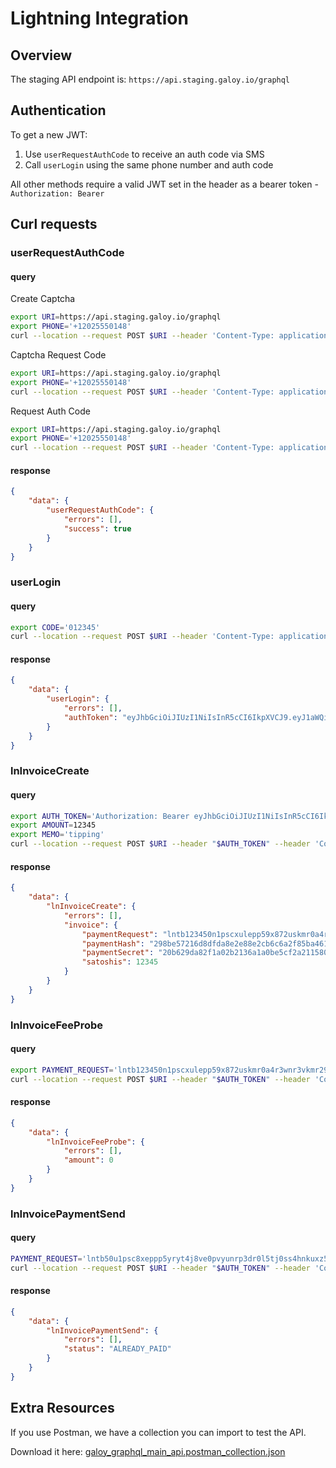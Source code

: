 # Lightning Integration

## Overview
The staging API endpoint is: `https://api.staging.galoy.io/graphql`

## Authentication
To get a new JWT:
1. Use `userRequestAuthCode` to receive an auth code via SMS
2. Call `userLogin` using the same phone number and auth code

All other methods require a valid JWT set in the header as a bearer token - `Authorization: Bearer`

## Curl requests

### userRequestAuthCode

#### query

Create Captcha
```bash
export URI=https://api.staging.galoy.io/graphql
export PHONE='+12025550148'
curl --location --request POST $URI --header 'Content-Type: application/json' --data-raw '{"query":"mutation captchaCreateChallenge () {\n    captchaCreateChallenge () {\n        result {\n            challengeCode\n            failbackMode\n            id\n            newCaptcha\n        }\n            errors {\n            message\n            path\n        }\n        success\n    }\n}"}'
```

Captcha Request Code
```bash
export URI=https://api.staging.galoy.io/graphql
export PHONE='+12025550148'
curl --location --request POST $URI --header 'Content-Type: application/json' --data-raw '{"query":"mutation captchaCreateChallenge () {\n    captchaCreateChallenge () {\n        result {\n            challengeCode\n            failbackMode\n            id\n            newCaptcha\n        }\n            errors {\n            message\n            path\n        }\n        success\n    }\n}","variables":{"input":{"phone":"'"$PHONE"'"}}}'
```

Request Auth Code
```bash
export URI=https://api.staging.galoy.io/graphql
export PHONE='+12025550148'
curl --location --request POST $URI --header 'Content-Type: application/json' --data-raw '{"query":"mutation userRequestAuthCode ($input: UserRequestAuthCodeInput!) {\n    userRequestAuthCode (input: $input) {\n        errors {\n            message\n            path\n        }\n        success\n    }\n}","variables":{"input":{"phone":"'"$PHONE"'"}}}'
```

#### response
```json
{
    "data": {
        "userRequestAuthCode": {
            "errors": [],
            "success": true
        }
    }
}
```


### userLogin

#### query
```bash
export CODE='012345'
curl --location --request POST $URI --header 'Content-Type: application/json' --data-raw '{"query":"mutation userLogin ($input: UserLoginInput!) {\n    userLogin (input: $input) {\n        errors {\n            message\n            path\n        }\n        authToken\n    }\n}","variables":{"input":{"phone":"'"$PHONE"'","code":"'"$CODE"'"}}}'
```

#### response
```json
{
    "data": {
        "userLogin": {
            "errors": [],
            "authToken": "eyJhbGciOiJIUzI1NiIsInR5cCI6IkpXVCJ9.eyJ1aWQiOiI1ZjkwMTY3ODM2MmZmNjIzMjVkZmFmYjciLCJuZXR3b3JrIjoicmVndGVzdCIsImN1cnJlbmN5IjoiQlRDIiwiaWF0IjoxNjAzMjc4NDU2fQ.-im7fJS_andM32zNXDVqSDPPoQtCtCE22X-hUclT3u0"
        }
    }
}
```

### lnInvoiceCreate

#### query
```bash
export AUTH_TOKEN='Authorization: Bearer eyJhbGciOiJIUzI1NiIsInR5cCI6IkpXVCJ9.eyJ1aWQiOiI1ZjkwMTY3ODM2MmZmNjIzMjVkZmFmYjciLCJuZXR3b3JrIjoicmVndGVzdCIsImN1cnJlbmN5IjoiQlRDIiwiaWF0IjoxNjAzMjc4NDU2fQ.-im7fJS_andM32zNXDVqSDPPoQtCtCE22X-hUclT3u0'
export AMOUNT=12345
export MEMO='tipping'
curl --location --request POST $URI --header "$AUTH_TOKEN" --header 'Content-Type: application/json' --data-raw '{"query":"mutation lnInvoiceCreate ($input: LnInvoiceCreateInput!) {\n    lnInvoiceCreate (input: $input) {\n        errors {\n            message\n            path\n        }\n        invoice {\n            paymentRequest\n            paymentHash\n            paymentSecret\n            satoshis\n        }\n    }\n}","variables":{"input":{"amount":"'"$AMOUNT"'","memo":"'"$MEMO"'"}}}'
```

#### response
```json
{
    "data": {
        "lnInvoiceCreate": {
            "errors": [],
            "invoice": {
                "paymentRequest": "lntb123450n1pscxulepp59x872uskmr0a4r3wnr3vkmr297zm53smw8j4efevpknuwm8vs5yqdq5w35hqurfdenjq6nsdamscqzpuxqyz5vqsp5yzmznk5z7xszkgfk5xstuh8j5gg4srerelv58pph5wjan2kd8rqs9qyyssqe5l376x893374kqsr5lc8tesudg4jryaqlzmx44mfr87nds83margfa09ggd92sy0rudl6r79sat4rxqml5yfdhmm7yk9jc0ugzw7hgpdfxfzk",
                "paymentHash": "298be57216d8dfda8e2e88e2cb6c6a2f85ba461b71e55ca72c0da7c76cec8508",
                "paymentSecret": "20b629da82f1a02b2136a1a0be5cf2a211580f23cfd8438437a3a5d9aacd38c1",
                "satoshis": 12345
            }
        }
    }
}
```

### lnInvoiceFeeProbe

#### query
```bash
export PAYMENT_REQUEST='lntb123450n1pscxulepp59x872uskmr0a4r3wnr3vkmr297zm53smw8j4efevpknuwm8vs5yqdq5w35hqurfdenjq6nsdamscqzpuxqyz5vqsp5yzmznk5z7xszkgfk5xstuh8j5gg4srerelv58pph5wjan2kd8rqs9qyyssqe5l376x893374kqsr5lc8tesudg4jryaqlzmx44mfr87nds83margfa09ggd92sy0rudl6r79sat4rxqml5yfdhmm7yk9jc0ugzw7hgpdfxfzk'
curl --location --request POST $URI --header "$AUTH_TOKEN" --header 'Content-Type: application/json' --data-raw '{"query":"mutation lnInvoiceFeeProbe ($input: LnInvoiceFeeProbeInput!) {\n    lnInvoiceFeeProbe (input: $input) {\n        errors {\n            message\n            path\n        }\n        amount\n    }\n}","variables":{"input":{"paymentRequest":"'"$PAYMENT_REQUEST"'"}}}'
```

#### response
```json
{
    "data": {
        "lnInvoiceFeeProbe": {
            "errors": [],
            "amount": 0
        }
    }
}
```


### lnInvoicePaymentSend

#### query
```bash
PAYMENT_REQUEST='lntb50u1psc8xeppp5yryt4j8ve0pvyunrp3dr0l5tj0ss4hnkuxz52hldc9nz2njpe2fqdqqxqrrss9qy9qsqsp5xduj0a8u2c7mn959045wnu8xrv63vqye2d2zw3kllahdv47np6qsrzjqwfn3p9278ttzzpe0e00uhyxhned3j5d9acqak5emwfpflp8z2cng85uzyqqqdsqqqqqqqlgqqqqqeqqjqjwcuu47akd6qggafxy403zk9f67xh86huv6r0fkngvkuwrxuadv8dd3u5gfeurshh3q6jr5jvu05z7f63xz5ac8v4pk3tjfv46jt5dcprr9d4z'
curl --location --request POST $URI --header "$AUTH_TOKEN" --header 'Content-Type: application/json' --data-raw '{"query":"mutation lnInvoicePaymentSend ($input: LnInvoicePaymentInput!) {\n    lnInvoicePaymentSend (input: $input) {\n        errors {\n            message\n            path\n        }\n        status\n    }\n}","variables":{"input":{"paymentRequest":"'"$PAYMENT_REQUEST"'","memo":"'"$MEMO"'"}}}'
```

#### response
```json
{
    "data": {
        "lnInvoicePaymentSend": {
            "errors": [],
            "status": "ALREADY_PAID"
        }
    }
}
```

## Extra Resources

If you use Postman, we have a collection you can import to test the API.

Download it here: [galoy_graphql_main_api.postman_collection.json](https://github.com/GaloyMoney/galoy/tree/main/src/graphql/docs/galoy_graphql_main_api.postman_collection.json)
